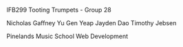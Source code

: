 IFB299 Tooting Trumpets - Group 28

Nicholas Gaffney
Yu Gen Yeap
Jayden Dao
Timothy Jebsen

Pinelands Music School Web Development